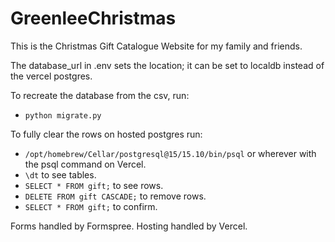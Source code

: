 # GreenleeChristmas
This is the Christmas Gift Catalogue Website for my family and friends.

The database_url in .env sets the location; it can be set to localdb instead of the vercel postgres.

To recreate the database from the csv, run:
* `python migrate.py`

To fully clear the rows on hosted postgres run:
* `/opt/homebrew/Cellar/postgresql@15/15.10/bin/psql` or wherever with the psql command on Vercel.
* `\dt` to see tables.
* `SELECT * FROM gift;` to see rows.
* `DELETE FROM gift CASCADE;` to remove rows.
* `SELECT * FROM gift;` to confirm.

Forms handled by Formspree.
Hosting handled by Vercel.
